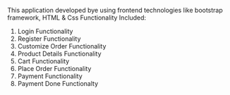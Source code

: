 This application developed bye using frontend technologies like bootstrap framework, HTML & Css 
Functionality Included:
1) Login Functionality
2) Register Functionality
3) Customize Order Functionality
4) Product Details Functionality
5) Cart Functionality
6) Place Order Functionality
7) Payment Functionality
8) Payment Done Functionalty
